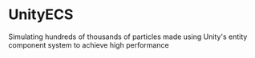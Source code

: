# UnityECS
Simulating hundreds of thousands of particles made using Unity's entity component system to achieve high performance

